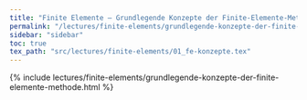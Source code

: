 ```yaml
---
title: "Finite Elemente – Grundlegende Konzepte der Finite-Elemente-Methode"
permalink: "/lectures/finite-elements/grundlegende-konzepte-der-finite-elemente-methode.html"
sidebar: "sidebar"
toc: true
tex_path: "src/lectures/finite-elements/01_fe-konzepte.tex"
---
```


{% include lectures/finite-elements/grundlegende-konzepte-der-finite-elemente-methode.html %}